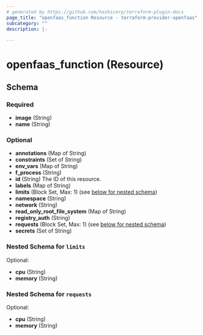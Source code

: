 ```yaml
---
# generated by https://github.com/hashicorp/terraform-plugin-docs
page_title: "openfaas_function Resource - terraform-provider-openfaas"
subcategory: ""
description: |-
  
---
```


# openfaas_function (Resource)





<!-- schema generated by tfplugindocs -->
## Schema

### Required

- **image** (String)
- **name** (String)

### Optional

- **annotations** (Map of String)
- **constraints** (Set of String)
- **env_vars** (Map of String)
- **f_process** (String)
- **id** (String) The ID of this resource.
- **labels** (Map of String)
- **limits** (Block Set, Max: 1) (see [below for nested schema](#nestedblock--limits))
- **namespace** (String)
- **network** (String)
- **read_only_root_file_system** (Map of String)
- **registry_auth** (String)
- **requests** (Block Set, Max: 1) (see [below for nested schema](#nestedblock--requests))
- **secrets** (Set of String)

<a id="nestedblock--limits"></a>
### Nested Schema for `limits`

Optional:

- **cpu** (String)
- **memory** (String)


<a id="nestedblock--requests"></a>
### Nested Schema for `requests`

Optional:

- **cpu** (String)
- **memory** (String)


